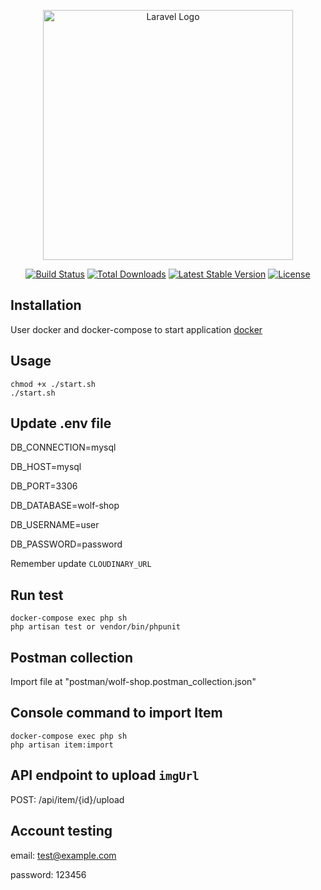 <p align="center"><a href="https://laravel.com" target="_blank"><img src="https://raw.githubusercontent.com/laravel/art/master/logo-lockup/5%20SVG/2%20CMYK/1%20Full%20Color/laravel-logolockup-cmyk-red.svg" width="400" alt="Laravel Logo"></a></p>

<p align="center">
<a href="https://github.com/laravel/framework/actions"><img src="https://github.com/laravel/framework/workflows/tests/badge.svg" alt="Build Status"></a>
<a href="https://packagist.org/packages/laravel/framework"><img src="https://img.shields.io/packagist/dt/laravel/framework" alt="Total Downloads"></a>
<a href="https://packagist.org/packages/laravel/framework"><img src="https://img.shields.io/packagist/v/laravel/framework" alt="Latest Stable Version"></a>
<a href="https://packagist.org/packages/laravel/framework"><img src="https://img.shields.io/packagist/l/laravel/framework" alt="License"></a>
</p>

## Installation

User docker and docker-compose to start application [docker](https://www.docker.com/get-started)

## Usage

```shell
chmod +x ./start.sh
./start.sh
```

## Update .env file

DB_CONNECTION=mysql

DB_HOST=mysql

DB_PORT=3306

DB_DATABASE=wolf-shop

DB_USERNAME=user

DB_PASSWORD=password

Remember update `CLOUDINARY_URL`

## Run test

```shell
docker-compose exec php sh
php artisan test or vendor/bin/phpunit
```

## Postman collection

Import file at "postman/wolf-shop.postman_collection.json"

## Console command to import Item

```shell
docker-compose exec php sh
php artisan item:import
```

## API endpoint to upload `imgUrl`

POST: /api/item/{id}/upload

## Account testing

email: test@example.com

password: 123456

